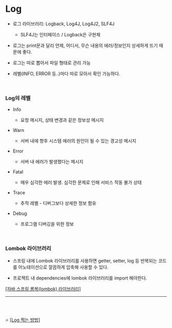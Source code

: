 # Log

- 로그 라이브러리: Logback, Log4J, Log4J2, SLF4J
  
  - SLF4J는 인터페이스 / Logback은 구현체
    
- 로그는 print문과 달리 언제, 어디서, 무슨 내용의 에러/정보인지 상세하게 뜨기 때문에 좋다.
  
- 로그는 따로 뽑아서 파일 형태로 관리 가능
  
- 레벨(INFO, ERROR 등..)마다 따로 모아서 확인 가능하다.

<br>

### Log의 레벨

- Info   
  
  - 요청 메시지, 상태 변경과 같은 정보성 메시지
    
- Warn
  
  - 서버 내에 향후 시스템 에러의 원인이 될 수 있는 경고성 메시지
    
- Error
  
  - 서버 내 에러가 발생했다는 메시지
    
- Fatal
  
  - 매우 심각한 에러 발생. 심각한 문제로 인해 서비스 작동 불가 상태
    
- Trace
  
  - 추적 레벨 - 디버그보다 상세한 정보 함유
    
- Debug
  
  - 프로그램 디버깅을 위한 정보
    
<br>

### Lombok 라이브러리

- 스프링 내에 Lombok 라이브러리를 사용하면 getter, setter, log 등 반복되는 코드를 어노테이션으로 깔끔하게 압축해 사용할 수 있다.
  
- 프로젝트 내 dependencies에 lombok 라이브러리를 import 해야한다.
  

[[자바 스프링 롬복(lombok) 라이브러리]](https://taehoung0102.tistory.com/137)

---
<br><br>

⭐️ [[Log 찍는 방법]](https://velog.io/@jkjan/%EB%A1%9C%EA%B7%B8-%EC%B0%8D%EA%B8%B0)

